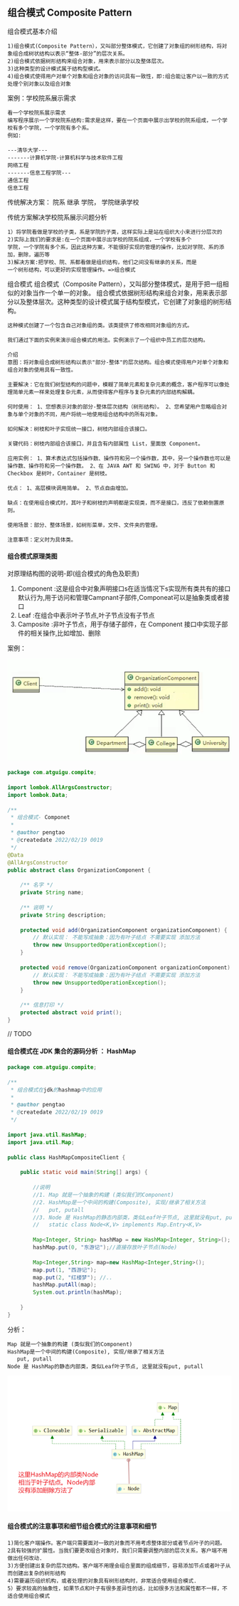 ## 组合模式 Composite Pattern

组合模式基本介绍

    1)组合模式(Composite Pattern），又叫部分整体模式，它创建了对象组的树形结构，将对象组合成树状结构以表示“整体-部分”的层次关系。
    2)组合模式依据树形结构来组合对象，用来表示部分以及整体层次。
    3)这种类型的设计模式属于结构型模式。
    4)组合模式使得用户对单个对象和组合对象的访问具有一致性，即:组合能让客户以一致的方式处理个别对象以及组合对象


案例：学校院系展示需求
    
    看一个学校院系展示需求
    编写程序展示一个学校院系结构:需求是这样，要在一个页面中展示出学校的院系组成，一个学校有多个学院，一个学院有多个系。
    例如:

    ---清华大学---
    -------计算机学院-计算机科学与技术软件工程
    网络工程
    -------信息工程学院---
    通信工程
    信息工程

传统解决方案： 院系 继承 学院， 学院继承学校

传统方案解决学校院系展示问题分析

    1）将学院看做是学校的子类，系是学院的子类，这样实际上是站在组织大小来进行分层次的
    2)实际上我们的要求是:在一个页面中展示出学校的院系组成，一个学校有多个
    学院，一个学院有多个系，因此这种方案，不能很好实现的管理的操作，比如对学院、系的添加，删除，遍历等
    3)解决方案:把学校、院、系都看做是组织结构，他们之间没有继承的关系，而是
    一个树形结构，可以更好的实现管理操作。=>组合模式


组合模式
    组合模式（Composite Pattern），又叫部分整体模式，是用于把一组相似的对象当作一个单一的对象。
    组合模式依据树形结构来组合对象，用来表示部分以及整体层次。这种类型的设计模式属于结构型模式，它创建了对象组的树形结构。
    
    这种模式创建了一个包含自己对象组的类。该类提供了修改相同对象组的方式。
    
    我们通过下面的实例来演示组合模式的用法。实例演示了一个组织中员工的层次结构。
    
    介绍
    意图：将对象组合成树形结构以表示"部分-整体"的层次结构。组合模式使得用户对单个对象和组合对象的使用具有一致性。
    
    主要解决：它在我们树型结构的问题中，模糊了简单元素和复杂元素的概念，客户程序可以像处理简单元素一样来处理复杂元素，从而使得客户程序与复杂元素的内部结构解耦。
    
    何时使用： 1、您想表示对象的部分-整体层次结构（树形结构）。 2、您希望用户忽略组合对象与单个对象的不同，用户将统一地使用组合结构中的所有对象。
    
    如何解决：树枝和叶子实现统一接口，树枝内部组合该接口。
    
    关键代码：树枝内部组合该接口，并且含有内部属性 List，里面放 Component。
    
    应用实例： 1、算术表达式包括操作数、操作符和另一个操作数，其中，另一个操作数也可以是操作数、操作符和另一个操作数。 2、在 JAVA AWT 和 SWING 中，对于 Button 和 Checkbox 是树叶，Container 是树枝。
    
    优点： 1、高层模块调用简单。 2、节点自由增加。
    
    缺点：在使用组合模式时，其叶子和树枝的声明都是实现类，而不是接口，违反了依赖倒置原则。
    
    使用场景：部分、整体场景，如树形菜单，文件、文件夹的管理。
    
    注意事项：定义时为具体类。


#### 组合模式原理类图

对原理结构图的说明-即(组合模式的角色及职责)

1) Component :这是组合中对象声明接口s在适当情况下s实现所有类共有的接口默认行为,用于访问和管理Campnant子部件,Componeat可以是抽象类或者接口
2) Leaf :在组合中表示叶子节点,叶子节点没有子节点
3) Camposite :非叶子节点，用于存储子部件，在 Component 接口中实现子部件的相关操作,比如增加、删除


案例：

![](图片/组合模式学习案例uml图.png)

```java
package com.atguigu.compite;

import lombok.AllArgsConstructor;
import lombok.Data;

/**
 * 组合模式- Componet
 *
 * @author pengtao
 * @createdate 2022/02/19 0019
 */
@Data
@AllArgsConstructor
public abstract class OrganizationComponent {

    /** 名字 */
    private String name;

    /** 说明 */
    private String description;

    protected void add(OrganizationComponent organizationComponent) {
        // 默认实现： 不能写成抽象：因为有叶子结点 不需要实现 添加方法
        throw new UnsupportedOperationException();
    }

    protected void remove(OrganizationComponent organizationComponent) {
        // 默认实现： 不能写成抽象：因为有叶子结点 不需要实现 添加方法
        throw new UnsupportedOperationException();
    }

    /** 信息打印 */
    protected abstract void print();
}

```

// TODO

#### 组合模式在 JDK 集合的源码分析 ： HashMap

```java
package com.atguigu.compite;

/**
 * 组合模式在jdk的hashmap中的应用
 *
 * @author pengtao
 * @createdate 2022/02/19 0019
 */

import java.util.HashMap;
import java.util.Map;

public class HashMapCompositeClient {

    public static void main(String[] args) {

        //说明
        //1. Map 就是一个抽象的构建 (类似我们的Component)
        //2. HashMap是一个中间的构建(Composite), 实现/继承了相关方法
        //   put, putall
        //3. Node 是 HashMap的静态内部类，类似Leaf叶子节点, 这里就没有put, putall
        //   static class Node<K,V> implements Map.Entry<K,V>

        Map<Integer, String> hashMap = new HashMap<Integer, String>();
        hashMap.put(0, "东游记");//直接存放叶子节点(Node)

        Map<Integer,String> map=new HashMap<Integer,String>();
        map.put(1, "西游记");
        map.put(2, "红楼梦"); //..
        hashMap.putAll(map);
        System.out.println(hashMap);

    }
}


```
分析：

    Map 就是一个抽象的构建 (类似我们的Component)
    HashMap是一个中间的构建(Composite), 实现/继承了相关方法
       put, putall
    Node 是 HashMap的静态内部类，类似Leaf叶子节点, 这里就没有put, putall

![](图片/组合模式案例-jdk中HashMap.png)


#### 组合模式的注意事项和细节组合模式的注意事项和细节

    1)简化客户端操作。客户端只需要面对一致的对象而不用考虑整体部分或者节点叶子的问题。
    2具有较强的扩展性。当我们要更改组合对象时，我们只需要调整内部的层次关系，客户端不用做出任何改动.
    3)方便创建出复杂的层次结构。客户端不用理会组合里面的组成细节，容易添加节点或者叶子从而创建出复杂的树形结构
    4)需要遍历组织机构，或者处理的对象具有树形结构时，非常适合使用组合模式.
    5）要求较高的抽象性，如果节点和叶子有很多差异性的话，比如很多方法和属性都不一样，不适合使用组合模式
